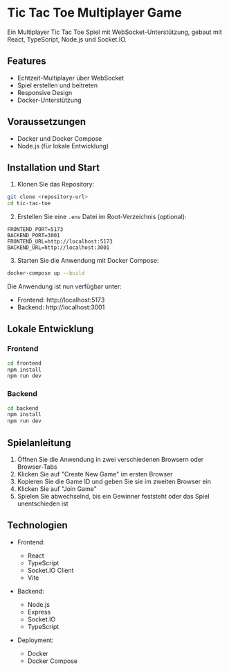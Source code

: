 # Tic Tac Toe Multiplayer Game

Ein Multiplayer Tic Tac Toe Spiel mit WebSocket-Unterstützung, gebaut mit React, TypeScript, Node.js und Socket.IO.

## Features

- Echtzeit-Multiplayer über WebSocket
- Spiel erstellen und beitreten
- Responsive Design
- Docker-Unterstützung

## Voraussetzungen

- Docker und Docker Compose
- Node.js (für lokale Entwicklung)

## Installation und Start

1. Klonen Sie das Repository:
```bash
git clone <repository-url>
cd tic-tac-toe
```

2. Erstellen Sie eine `.env` Datei im Root-Verzeichnis (optional):
```env
FRONTEND_PORT=5173
BACKEND_PORT=3001
FRONTEND_URL=http://localhost:5173
BACKEND_URL=http://localhost:3001
```

3. Starten Sie die Anwendung mit Docker Compose:
```bash
docker-compose up --build
```

Die Anwendung ist nun verfügbar unter:
- Frontend: http://localhost:5173
- Backend: http://localhost:3001

## Lokale Entwicklung

### Frontend
```bash
cd frontend
npm install
npm run dev
```

### Backend
```bash
cd backend
npm install
npm run dev
```

## Spielanleitung

1. Öffnen Sie die Anwendung in zwei verschiedenen Browsern oder Browser-Tabs
2. Klicken Sie auf "Create New Game" im ersten Browser
3. Kopieren Sie die Game ID und geben Sie sie im zweiten Browser ein
4. Klicken Sie auf "Join Game"
5. Spielen Sie abwechselnd, bis ein Gewinner feststeht oder das Spiel unentschieden ist

## Technologien

- Frontend:
  - React
  - TypeScript
  - Socket.IO Client
  - Vite

- Backend:
  - Node.js
  - Express
  - Socket.IO
  - TypeScript

- Deployment:
  - Docker
  - Docker Compose 
